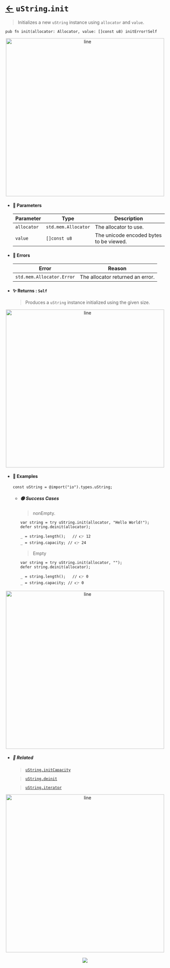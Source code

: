 # [←](../uString.md) `uString`.`init`

> Initializes a new `uString` instance using `allocator` and `value`.

```zig
pub fn init(allocator: Allocator, value: []const u8) initError!Self
```


<div align="center">
<img src="https://raw.githubusercontent.com/maysara-elshewehy/io-bench/refs/heads/main/dist/img/md/line.png" alt="line" style="width:500px;"/>
</div>

- #### 🧩 Parameters

    | Parameter   | Type                | Description                           |
    | ----------- | ------------------- | ------------------------------------- |
    | `allocator` | `std.mem.Allocator` | The allocator to use.                 |
    | `value`     | `[]const u8`        | The unicode encoded bytes to be viewed. |

- #### 🚫 Errors

    | Error                     | Reason                           |
    | ------------------------- | -------------------------------- |
    | `std.mem.Allocator.Error` | The allocator returned an error. |

- #### ✨ Returns : `Self`

    > Produces a `uString` instance initialized using the given size.

<div align="center">
<img src="https://raw.githubusercontent.com/maysara-elshewehy/io-bench/refs/heads/main/dist/img/md/line.png" alt="line" style="width:500px;"/>
</div>

- #### 🧪 Examples

    ```zig
    const uString = @import("io").types.uString;
    ```

    - ##### 🟢 Success Cases

        > nonEmpty.

        ```zig
        var string = try uString.init(allocator, "Hello World!");
        defer string.deinit(allocator);

        _ = string.length();   // 👉 12
        _ = string.capacity; // 👉 24
        ```

        > Empty

        ```zig
        var string = try uString.init(allocator, "");
        defer string.deinit(allocator);

        _ = string.length();   // 👉 0
        _ = string.capacity; // 👉 0
        ```

<div align="center">
<img src="https://raw.githubusercontent.com/maysara-elshewehy/io-bench/refs/heads/main/dist/img/md/line.png" alt="line" style="width:500px;"/>
</div>

- ##### 🔗 Related

  > [`uString.initCapacity`](./initCapacity.md)

  > [`uString.deinit`](./deinit.md)

  > [`uString.iterator`](./iterator.md)

<div align="center">
<img src="https://raw.githubusercontent.com/maysara-elshewehy/io-bench/refs/heads/main/dist/img/md/line.png" alt="line" style="width:500px;"/>
</div>

<div align="center"><br>
<a href="https://github.com/maysara-elshewehy"> <img src="https://img.shields.io/badge/Made with ❤️ by-Maysara-orange"/> </a>
</div>